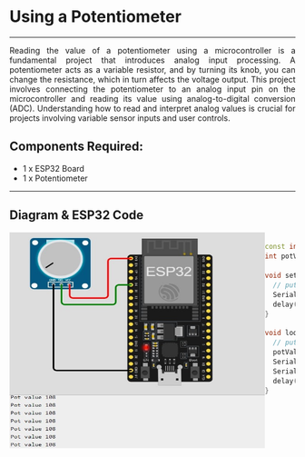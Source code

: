 # Using a Potentiometer

<hr>
<div align ="justify">
Reading the value of a potentiometer using a microcontroller is a fundamental project that introduces analog input processing. 
A potentiometer acts as a variable resistor, and by turning its knob, you can change the resistance, which in turn affects the voltage output. 
This project involves connecting the potentiometer to an analog input pin on the microcontroller and reading its value using analog-to-digital conversion (ADC). 
Understanding how to read and interpret analog values is crucial for projects involving variable sensor inputs and user controls.

</div>

## Components Required:
- 1 x ESP32 Board
- 1 x Potentiometer
  
<hr>

## Diagram & ESP32 Code

<img src="./Files/Using_a_Potentiometer.jpg" width="450" height = "380" align = "left">

```cpp

const int potPin = 34;
int potValue = 0;

void setup() {
  // put your setup code here, to run once:
  Serial.begin(115200);
  delay(1000);
}

void loop() {
  // put your main code here, to run repeatedly:
  potValue = analogRead(potPin);
  Serial.print("Pot value ");
  Serial.println(potValue);
  delay(500);
}

```